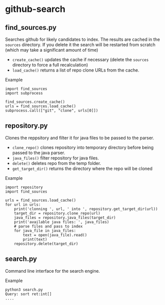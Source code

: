 # github-search

find_sources.py
---------------
Searches github for likely candidates to index.
The results are cached in the `sources` directory. If you delete it the search will be restarted from scratch (which may take a significant amount of time)

- `create_cache()` updates the cache if necessary (delete the `sources` directory to force a full recalculation)
- `load_cache()` returns a list of repo clone URLs from the cache.

Example
~~~
import find_sources
import subprocess

find_sources.create_cache()
urls = find_sources.load_cache()
subprocess.call(["git", "clone", urls[0]])
~~~


repository.py
-------------
Clones the reppsitory and filter it for java files to be passed to the parser.

- `clone_repo()` clones repository into temporary directory before being passed to the java parser.
- `java_files()` filter repository for java files.
- `delete()` deletes repo from the temp folder.
- `get_target_dir()` returns the directory where the repo will be cloned

Example
~~~
import repository
import find_sources

urls = find_sources.load_cache()
for url in urls:
    print('clonning ', url, ' into ', repository.get_target_dir(url))
    target_dir = repository.clone_repo(url)
    java_files = repository.java_files(target_dir)
    print('available java files: ', java_files)
    # parse files and pass to index
    for java_file in java_files:
        text = open(java_file).read()
        print(text)
    repository.delete(target_dir)
~~~

search.py
---------
Command line interface for the search engine.

Example
~~~
python3 search.py
Query: sort ret:int[]
....
~~~
